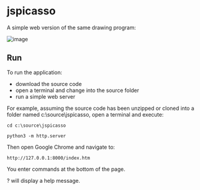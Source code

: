 # jspicasso
A simple web version of the same drawing program:

![image](https://user-images.githubusercontent.com/2164086/219388579-941f4602-941c-436a-8520-dbfbc6ec3094.png)

## Run

To run the application:

* download the source code
* open a terminal and change into the source folder
* run a simple web server

For example, assuming the source code has been unzipped or cloned into a folder named c:\source\jspicasso, open a terminal and execute:

```
cd c:\source\jspicasso

python3 -m http.server
```

Then open Google Chrome and navigate to:

```
http://127.0.0.1:8000/index.htm
```

You enter commands at the bottom of the page.

? will display a help message.
